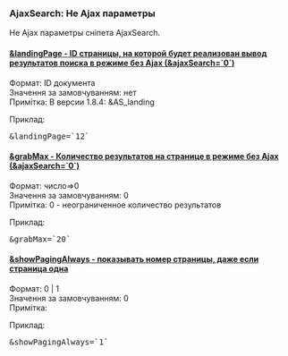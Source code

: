 
<meta http-equiv="Content-Type" content="text/html; charset=utf-8">
<h3>AjaxSearch: Не Ajax параметры </h3> 
Не Ajax параметры сніпета AjaxSearch.	
<br>
<div class="panel-group accordion">
<div class="panel panel-default">
<div class="panel-heading">
<h4 class="panel-title"><a id="115"></a><a class="accordion-toggle collapsed" data-toggle="collapse" data-parent="#accordion3" href="#collapse115"><span class="text-bold">&landingPage</span> - ID страницы, на которой будет реализован вывод результатов поиска в режиме без Ajax (&ajaxSearch=`0`)</a></h4>
</div>
<div id="collapse115" class="panel-collapse collapse">
<div class="panel-body">
<span class="text-bold">Формат:</span> ID документа<br>
<span class="text-bold">Значення за замовчуванням:</span> нет<br>
<span class="text-bold">Примітка:</span> В версии 1.8.4: &AS_landing<br>
<p><span class="text-bold">Приклад:</span></p>
<pre class="brush: html;">&landingPage=`12`</pre>
</div>
</div>
</div>
<div class="panel panel-default">
<div class="panel-heading">
<h4 class="panel-title"><a id="116"></a><a class="accordion-toggle collapsed" data-toggle="collapse" data-parent="#accordion3" href="#collapse116"><span class="text-bold">&grabMax</span> - Количество результатов на странице в режиме без Ajax (&ajaxSearch=`0`)</a></h4>
</div>
<div id="collapse116" class="panel-collapse collapse">
<div class="panel-body">
<span class="text-bold">Формат:</span> число=>0<br>
<span class="text-bold">Значення за замовчуванням:</span> 0<br>
<span class="text-bold">Примітка:</span> 0 - неограниченное количество результатов<br>
<p><span class="text-bold">Приклад:</span></p>
<pre class="brush: html;">&grabMax=`20`</pre>
</div>
</div>
</div>
<div class="panel panel-default">
<div class="panel-heading">
<h4 class="panel-title"><a id="117"></a><a class="accordion-toggle collapsed" data-toggle="collapse" data-parent="#accordion3" href="#collapse117"><span class="text-bold">&showPagingAlways</span> - показывать номер страницы, даже если страница одна</a></h4>
</div>
<div id="collapse117" class="panel-collapse collapse">
<div class="panel-body">
<span class="text-bold">Формат:</span> 0 | 1<br>
<span class="text-bold">Значення за замовчуванням:</span> 0<br>
<span class="text-bold">Примітка:</span> <br>
<p><span class="text-bold">Приклад:</span></p>
<pre class="brush: html;">&showPagingAlways=`1`</pre>
</div>
</div>
</div>
</div>
